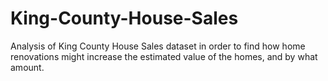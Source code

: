 # King-County-House-Sales
Analysis of King County House Sales dataset  in order to find how home renovations might increase the estimated value of the homes, and by what amount.
